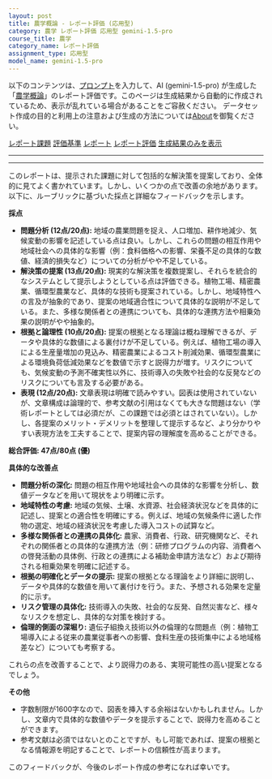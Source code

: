 ```yaml
---
layout: post
title: 農学概論 - レポート評価 (応用型)
category: 農学 レポート評価 応用型 gemini-1.5-pro
course_title: 農学
category_name: レポート評価
assignment_type: 応用型
model_name: gemini-1.5-pro
---
```


以下のコンテンツは、[プロンプト](https://github.com/takedatoshiyuki/synthetic_assignments/tree/main/generated/農学/gemini-1.5-pro/prompt_レポート評価-応用型.md)を入力して、AI (gemini-1.5-pro) が生成した「[農学概論](/contents/農学/)」のレポート評価です。このページは生成結果から自動的に作成されているため、表示が乱れている場合があることをご容赦ください。
データセット作成の目的と利用上の注意および生成の方法については[About](/About)を御覧ください。

[レポート課題](../レポート課題-応用型)
[評価基準](../評価基準-応用型)
[レポート](../レポート-応用型)
[レポート評価](../レポート評価-応用型)
[生成結果のみを表示](https://github.com/takedatoshiyuki/synthetic_assignments/tree/main/generated/農学/gemini-1.5-pro/レポート評価-応用型.md)
  

***
***
  
このレポートは、提示された課題に対して包括的な解決策を提案しており、全体的に見てよく書かれています。しかし、いくつかの点で改善の余地があります。以下に、ルーブリックに基づいた採点と詳細なフィードバックを示します。

**採点**

* **問題分析 (12点/20点):** 地域の農業問題を捉え、人口増加、耕作地減少、気候変動の影響を記述している点は良い。しかし、これらの問題の相互作用や地域社会への具体的な影響（例：食料価格への影響、栄養不足の具体的な数値、経済的損失など）についての分析がやや不足している。
* **解決策の提案 (13点/20点):** 現実的な解決策を複数提案し、それらを統合的なシステムとして提示しようとしている点は評価できる。植物工場、精密農業、循環型農業など、具体的な技術も提案されている。しかし、地域特性への言及が抽象的であり、提案の地域適合性について具体的な説明が不足している。また、多様な関係者との連携についても、具体的な連携方法や相乗効果の説明がやや抽象的。
* **根拠と論理性 (10点/20点):** 提案の根拠となる理論は概ね理解できるが、データや具体的な数値による裏付けが不足している。例えば、植物工場の導入による生産量増加の見込み、精密農業によるコスト削減効果、循環型農業による環境負荷低減効果などを数値で示すと説得力が増す。リスクについても、気候変動の予測不確実性以外に、技術導入の失敗や社会的な反発などのリスクについても言及する必要がある。
* **表現 (12点/20点):** 文章表現は明確で読みやすい。図表は使用されていないが、文章構成は論理的で、参考文献の引用はなくても大きな問題はない（学術レポートとしては必須だが、この課題では必須とはされていない）。しかし、各提案のメリット・デメリットを整理して提示するなど、より分かりやすい表現方法を工夫することで、提案内容の理解度を高めることができる。


**総合評価: 47点/80点 (優)**

**具体的な改善点**

* **問題分析の深化:** 問題の相互作用や地域社会への具体的な影響を分析し、数値データなどを用いて現状をより明確に示す。
* **地域特性の考慮:** 地域の気候、土壌、水資源、社会経済状況などを具体的に記述し、提案との適合性を明確にする。例えば、地域の気候条件に適した作物の選定、地域の経済状況を考慮した導入コストの試算など。
* **多様な関係者との連携の具体化:** 農家、消費者、行政、研究機関など、それぞれの関係者との具体的な連携方法（例：研修プログラムの内容、消費者への啓発活動の具体例、行政との連携による補助金申請方法など）および期待される相乗効果を明確に記述する。
* **根拠の明確化とデータの提示:** 提案の根拠となる理論をより詳細に説明し、データや具体的な数値を用いて裏付けを行う。また、予想される効果を定量的に示す。
* **リスク管理の具体化:** 技術導入の失敗、社会的な反発、自然災害など、様々なリスクを想定し、具体的な対策を検討する。
* **倫理的側面の深堀り:** 遺伝子組換え技術以外の倫理的な問題点（例：植物工場導入による従来の農業従事者への影響、食料生産の技術集中による地域格差など）についても考察する。


これらの点を改善することで、より説得力のある、実現可能性の高い提案となるでしょう。


**その他**

* 字数制限が1600字なので、図表を挿入する余裕はないかもしれません。しかし、文章内で具体的な数値やデータを提示することで、説得力を高めることができます。
* 参考文献は必須ではないとのことですが、もし可能であれば、提案の根拠となる情報源を明記することで、レポートの信頼性が高まります。


このフィードバックが、今後のレポート作成の参考になれば幸いです。
